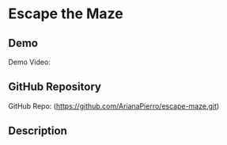 # Escape the Maze

## Demo
Demo Video: <URL>

## GitHub Repository
GitHub Repo: (https://github.com/ArianaPierro/escape-maze.git)

## Description

